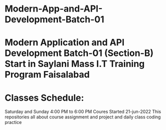 # Modern-App-and-API-Development-Batch-01
# Modern Application and API Development Batch-01 (Section-B) Start in Saylani Mass I.T Training Program Faisalabad
# Classes Schedule:
Saturday and Sunday 4:00 PM to 6:00 PM
Coures Started 21-jun-2022
This repositories all about course assignment and project and daily class coding practice 

